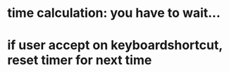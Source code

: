 # time calculation: you have to wait...

# if user accept on keyboardshortcut, reset timer for next time